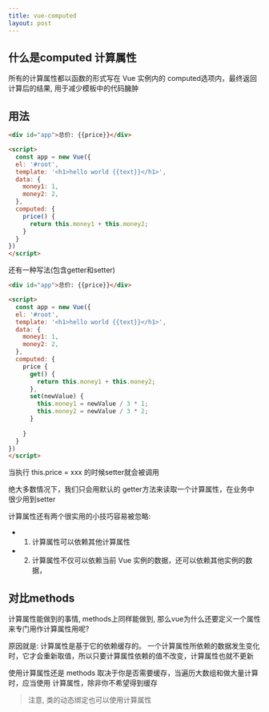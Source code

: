 ```yaml
---
title: vue-computed
layout: post
---
```



## 什么是computed 计算属性

所有的计算属性都以函数的形式写在 Vue 实例内的 computed选项内，最终返回计算后的结果, 用于减少模板中的代码臃肿

## 用法

```html
<div id="app">总价: {{price}}</div>

<script>
  const app = new Vue({
  el: '#root',
  template: '<h1>hello world {{text}}</h1>',
  data: {
    money1: 1,
    money2: 2,
  },
  computed: {
    price() {
      return this.money1 + this.money2;
    }
  }
})
</script>
```

还有一种写法(包含getter和setter)

```html
<div id="app">总价: {{price}}</div>

<script>
  const app = new Vue({
  el: '#root',
  template: '<h1>hello world {{text}}</h1>',
  data: {
    money1: 1,
    money2: 2,
  },
  computed: {
    price {
      get() {
        return this.money1 + this.money2;
      },
      set(newValue) {
        this.money1 = newValue / 3 * 1;
        this.money2 = newValue / 3 * 2;
      }
      
    }
  }
})
</script>
```

当执行 this.price = xxx 的时候setter就会被调用

绝大多数情况下，我们只会用默认的 getter方法来读取一个计算属性，在业务中很少用到setter

计算属性还有两个很实用的小技巧容易被忽略:

- 1. 计算属性可以依赖其他计算属性
- 2. 计算属性不仅可以依赖当前 Vue 实例的数据，还可以依赖其他实例的数据，


## 对比methods

计算属性能做到的事情, methods上同样能做到, 那么vue为什么还要定义一个属性来专门用作计算属性用呢?

原因就是: 计算属性是基于它的依赖缓存的。 一个计算属性所依赖的数据发生变化时，它才会重新取值，所以只要计算属性依赖的值不改变，计算属性也就不更新

使用计算属性还是 methods 取决于你是否需要缓存，当遍历大数组和做大量计算时，应当使用 计算属性，除非你不希望得到缓存

> 注意, 类的动态绑定也可以使用计算属性
